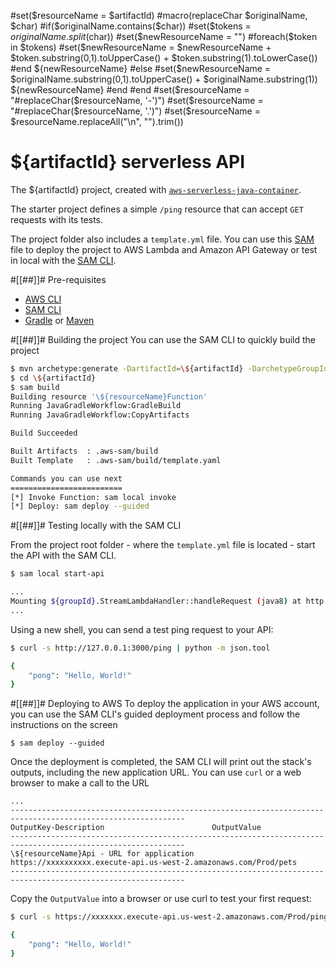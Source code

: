 #set($resourceName = $artifactId)
#macro(replaceChar $originalName, $char)
  #if($originalName.contains($char))
    #set($tokens = $originalName.split($char))
    #set($newResourceName = "")
    #foreach($token in $tokens)
       #set($newResourceName = $newResourceName + $token.substring(0,1).toUpperCase() + $token.substring(1).toLowerCase())
    #end
    ${newResourceName}
  #else
    #set($newResourceName = $originalName.substring(0,1).toUpperCase() + $originalName.substring(1))
    ${newResourceName}
  #end
#end
#set($resourceName = "#replaceChar($resourceName, '-')")
#set($resourceName = "#replaceChar($resourceName, '.')")
#set($resourceName = $resourceName.replaceAll("\n", "").trim())
# \${artifactId} serverless API
The \${artifactId} project, created with [`aws-serverless-java-container`](https://github.com/awslabs/aws-serverless-java-container).

The starter project defines a simple `/ping` resource that can accept `GET` requests with its tests.

The project folder also includes a `template.yml` file. You can use this [SAM](https://github.com/awslabs/serverless-application-model) file to deploy the project to AWS Lambda and Amazon API Gateway or test in local with the [SAM CLI](https://github.com/awslabs/aws-sam-cli). 

#[[##]]# Pre-requisites
* [AWS CLI](https://aws.amazon.com/cli/)
* [SAM CLI](https://github.com/awslabs/aws-sam-cli)
* [Gradle](https://gradle.org/) or [Maven](https://maven.apache.org/)

#[[##]]# Building the project
You can use the SAM CLI to quickly build the project
```bash
$ mvn archetype:generate -DartifactId=\${artifactId} -DarchetypeGroupId=com.amazonaws.serverless.archetypes -DarchetypeArtifactId=aws-serverless-jersey-archetype -DarchetypeVersion=${project.version} -DgroupId=\${groupId} -Dversion=\${version} -Dinteractive=false
$ cd \${artifactId}
$ sam build
Building resource '\${resourceName}Function'
Running JavaGradleWorkflow:GradleBuild
Running JavaGradleWorkflow:CopyArtifacts

Build Succeeded

Built Artifacts  : .aws-sam/build
Built Template   : .aws-sam/build/template.yaml

Commands you can use next
=========================
[*] Invoke Function: sam local invoke
[*] Deploy: sam deploy --guided
```

#[[##]]# Testing locally with the SAM CLI

From the project root folder - where the `template.yml` file is located - start the API with the SAM CLI.

```bash
$ sam local start-api

...
Mounting ${groupId}.StreamLambdaHandler::handleRequest (java8) at http://127.0.0.1:3000/{proxy+} [OPTIONS GET HEAD POST PUT DELETE PATCH]
...
```

Using a new shell, you can send a test ping request to your API:

```bash
$ curl -s http://127.0.0.1:3000/ping | python -m json.tool

{
    "pong": "Hello, World!"
}
``` 

#[[##]]# Deploying to AWS
To deploy the application in your AWS account, you can use the SAM CLI's guided deployment process and follow the instructions on the screen

```
$ sam deploy --guided
```

Once the deployment is completed, the SAM CLI will print out the stack's outputs, including the new application URL. You can use `curl` or a web browser to make a call to the URL

```
...
-------------------------------------------------------------------------------------------------------------
OutputKey-Description                        OutputValue
-------------------------------------------------------------------------------------------------------------
\${resourceName}Api - URL for application            https://xxxxxxxxxx.execute-api.us-west-2.amazonaws.com/Prod/pets
-------------------------------------------------------------------------------------------------------------
```

Copy the `OutputValue` into a browser or use curl to test your first request:

```bash
$ curl -s https://xxxxxxx.execute-api.us-west-2.amazonaws.com/Prod/ping | python -m json.tool

{
    "pong": "Hello, World!"
}
```
